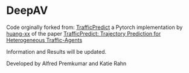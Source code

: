 # DeepAV
Code orginally forked from: [TrafficPredict](https://github.com/huang-xx/TrafficPredict) a Pytorch implementation by [huang-xx](https://github.com/huang-xx) of the paper [TrafficPredict: Trajectory Prediction for Heterogeneous Traffic-Agents](https://arxiv.org/abs/1811.02146)

Information and Results will be updated.

Developed by Alfred Premkumar and Katie Rahn
